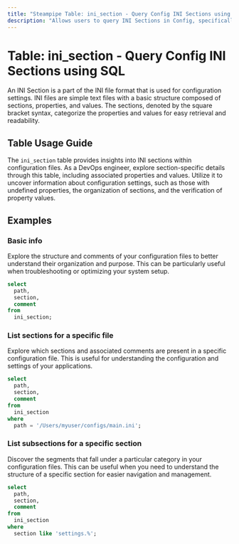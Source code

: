 ```yaml
---
title: "Steampipe Table: ini_section - Query Config INI Sections using SQL"
description: "Allows users to query INI Sections in Config, specifically the section names and associated properties, providing insights into configuration settings and potential discrepancies."
---
```


# Table: ini_section - Query Config INI Sections using SQL

An INI Section is a part of the INI file format that is used for configuration settings. INI files are simple text files with a basic structure composed of sections, properties, and values. The sections, denoted by the square bracket syntax, categorize the properties and values for easy retrieval and readability.

## Table Usage Guide

The `ini_section` table provides insights into INI sections within configuration files. As a DevOps engineer, explore section-specific details through this table, including associated properties and values. Utilize it to uncover information about configuration settings, such as those with undefined properties, the organization of sections, and the verification of property values.

## Examples

### Basic info
Explore the structure and comments of your configuration files to better understand their organization and purpose. This can be particularly useful when troubleshooting or optimizing your system setup.

```sql
select
  path,
  section,
  comment
from
  ini_section;
```

### List sections for a specific file
Explore which sections and associated comments are present in a specific configuration file. This is useful for understanding the configuration and settings of your applications.

```sql
select
  path,
  section,
  comment
from
  ini_section
where
  path = '/Users/myuser/configs/main.ini';
```

### List subsections for a specific section
Discover the segments that fall under a particular category in your configuration files. This can be useful when you need to understand the structure of a specific section for easier navigation and management.

```sql
select
  path,
  section,
  comment
from
  ini_section
where
  section like 'settings.%';
```
